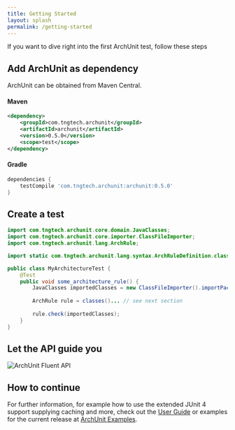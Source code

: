 ```yaml
---
title: Getting Started
layout: splash
permalink: /getting-started
---
```


If you want to dive right into the first ArchUnit test, follow these steps

## Add ArchUnit as dependency

ArchUnit can be obtained from Maven Central.

#### Maven
```xml
<dependency>
    <groupId>com.tngtech.archunit</groupId>
    <artifactId>archunit</artifactId>
    <version>0.5.0</version>
    <scope>test</scope>
</dependency>
```

#### Gradle
```groovy
dependencies {
    testCompile 'com.tngtech.archunit:archunit:0.5.0'
}
```

## Create a test
```java
import com.tngtech.archunit.core.domain.JavaClasses;
import com.tngtech.archunit.core.importer.ClassFileImporter;
import com.tngtech.archunit.lang.ArchRule;

import static com.tngtech.archunit.lang.syntax.ArchRuleDefinition.classes;

public class MyArchitectureTest {
    @Test
    public void some_architecture_rule() {
        JavaClasses importedClasses = new ClassFileImporter().importPackages("com.myapp");
    
        ArchRule rule = classes()... // see next section
    
        rule.check(importedClasses);
    }
}
```
## Let the API guide you
![ArchUnit Fluent API](assets/ArchUnit-API.gif)

## How to continue
For further information, for example how to use the extended JUnit 4 support supplying caching and 
more, check out the [User Guide](userguide/html/000_Index.html) or examples for the current 
release at [ArchUnit Examples](https://github.com/TNG/ArchUnit-Examples).